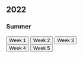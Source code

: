 ## 2022
### Summer
<button class="button-28" role="button" onclick="location.href='https://smallgroup.carrollmedia.dev/2022/summer/week-1'">Week 1</button>
<button class="button-28" role="button" onclick="location.href='https://smallgroup.carrollmedia.dev/2022/summer/week-2'">Week 2</button>
<button class="button-28" role="button" onclick="location.href='https://smallgroup.carrollmedia.dev/2022/summer/week-3'">Week 3</button>
<br />
<button class="button-28" role="button" onclick="location.href='https://smallgroup.carrollmedia.dev/2022/summer/week-4'">Week 4</button>
<button class="button-28" role="button" onclick="location.href='https://smallgroup.carrollmedia.dev/2022/summer/week-5'">Week 5</button>